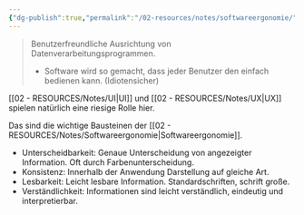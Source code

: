 ```yaml
---
{"dg-publish":true,"permalink":"/02-resources/notes/softwareergonomie/","tags":["GFN/LF08"],"noteIcon":"","updated":"2025-08-26T16:35:07.000+02:00"}
---
```


> Benutzerfreundliche Ausrichtung von Datenverarbeitungsprogrammen.
> - Software wird so gemacht, dass jeder Benutzer den einfach bedienen kann. (Idiotensicher)

[[02 - RESOURCES/Notes/UI\|UI]] und [[02 - RESOURCES/Notes/UX\|UX]] spielen natürlich eine riesige Rolle hier.

Das sind die wichtige Bausteinen der [[02 - RESOURCES/Notes/Softwareergonomie\|Softwareergonomie]].

- Unterscheidbarkeit: Genaue Unterscheidung von angezeigter Information. Oft durch Farbenunterscheidung.
- Konsistenz: Innerhalb der Anwendung Darstellung auf gleiche Art.
- Lesbarkeit: Leicht lesbare Information. Standardschriften, schrift große.
- Verständlichkeit: Informationen sind leicht verständlich, eindeutig und interpretierbar.